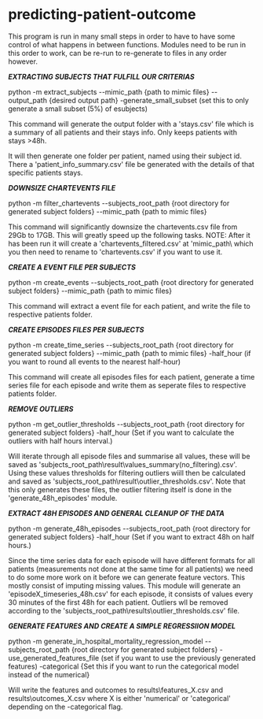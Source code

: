# predicting-patient-outcome


This program is run in many small steps in order to have to have some control of what happens in between functions.
Modules need to be run in this order to work, can be re-run to re-generate to files in any order however. 

*****EXTRACTING SUBJECTS THAT FULFILL OUR CRITERIAS*****

python -m extract_subjects --mimic_path {path to mimic files} --output_path {desired output path} -generate_small_subset (set this to only generate a small subset (5%) of esubjects)

This command will generate the output folder with a 'stays.csv' file which is a summary of all patients and their stays info.
Only keeps patients with stays >48h. 

It will then generate one folder per patient, named using their subject id. There a 'patient_info_summary.csv' file be
generated with the details of that specific patients stays.


*****DOWNSIZE CHARTEVENTS FILE*****

python -m filter_chartevents --subjects_root_path {root directory for generated subject folders} --mimic_path {path to mimic files}

This command will significantly downsize the chartevents.csv file from 29Gb to 17GB. This will greatly speed up the following tasks.
NOTE: After it has been run it will create a 'chartevents_filtered.csv' at 'mimic_path\ which you then need to rename to 'chartevents.csv' if you want to use it. 


*****CREATE A EVENT FILE PER SUBJECTS*****

python -m create_events --subjects_root_path {root directory for generated subject folders} --mimic_path {path to mimic files}

This command will extract a event file for each patient, and write the file to respective patients folder.


*****CREATE EPISODES FILES PER SUBJECTS*****

python -m create_time_series --subjects_root_path {root directory for generated subject folders} --mimic_path {path to mimic files} -half_hour (if you want to round all events to the nearest half-hour)

This command will create all episodes files for each patient, generate a time series file for each episode and write them as seperate
files to respective patients folder.

*****REMOVE OUTLIERS*****

python -m get_outlier_thresholds --subjects_root_path {root directory for generated subject folders} -half_hour (Set if you want to calculate the outliers with half hours interval.)

Will iterate through all episode files and summarise all values, these will be saved as 'subjects_root_path\result\values_summary(no_filtering).csv'.
Using these values thresholds for filtering outliers wiill then be calculated and saved as 'subjects_root_path\result\outlier_thresholds.csv'.
Note that this only generates these files, the outlier filtering itself is done in the 'generate_48h_episodes' module. 


*****EXTRACT 48H EPISODES AND GENERAL CLEANUP OF THE DATA*****

python -m generate_48h_episodes --subjects_root_path {root directory for generated subject folders} -half_hour (Set if you want to extract 48h on half hours.)

Since the time series data for each episode will have different formats for all patients (measurements not done at the same time
for all patients) we need to do some more work on it before we can generate feature vectors. This mostly consist of imputing
missing values. This module will generate an 'episodeX_timeseries_48h.csv' for each episode, it consists of values every 30 minutes
of the first 48h for each patient. Outliers wll be removed according to the 'subjects_root_path\results\outlier_thresholds.csv' file.


*****GENERATE FEATURES AND CREATE A SIMPLE REGRESSIION MODEL*****

python -m generate_in_hospital_mortality_regression_model --subjects_root_path {root directory for generated subject folders} -use_generated_features_file (set if you want to use the previously generated features) -categorical {Set this if you want to run the categorical model instead of the numerical}

Will write the features and outcomes to results\features_X.csv and results\outcomes_X.csv where X is either 'numerical' or 'categorical' depending on the -categorical flag. 